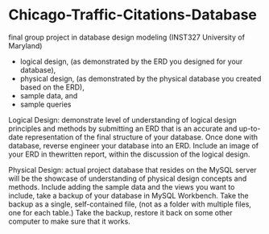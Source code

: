 # Chicago-Traffic-Citations-Database
final group project in database design modeling (INST327 University of Maryland)

- logical design, (as demonstrated by the ERD you designed for your database),
- physical design, (as demonstrated by the physical database you created based on the ERD),
- sample data, and
- sample queries

Logical Design: demonstrate level of understanding of logical design principles
and methods by submitting an ERD that is an accurate and up-to-date representation of the
final structure of your database. Once done with database, reverse engineer your database into an ERD. 
Include an image of your ERD in thewritten report, within the discussion of the logical design.

Physical Design: actual project database that resides on the MySQL server will be the
showcase of understanding of physical design concepts and methods. Include adding the sample data and
the views you want to include, take a backup of your database in MySQL
Workbench. Take the backup as a single, self-contained file, (not as a folder with multiple files,
one for each table.) Take the backup, restore it back on some other computer to
make sure that it works. 
